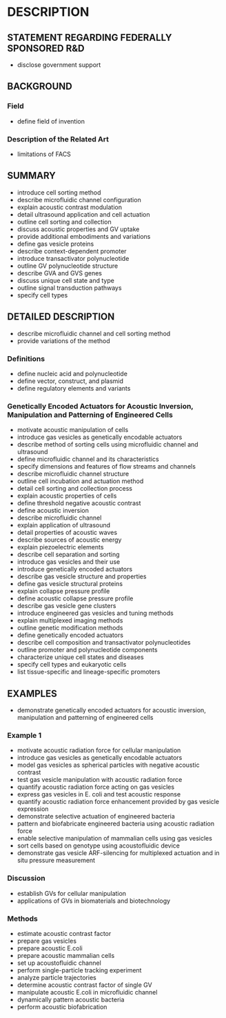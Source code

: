 # DESCRIPTION

## STATEMENT REGARDING FEDERALLY SPONSORED R&D

- disclose government support

## BACKGROUND

### Field

- define field of invention

### Description of the Related Art

- limitations of FACS

## SUMMARY

- introduce cell sorting method
- describe microfluidic channel configuration
- explain acoustic contrast modulation
- detail ultrasound application and cell actuation
- outline cell sorting and collection
- discuss acoustic properties and GV uptake
- provide additional embodiments and variations
- define gas vesicle proteins
- describe context-dependent promoter
- introduce transactivator polynucleotide
- outline GV polynucleotide structure
- describe GVA and GVS genes
- discuss unique cell state and type
- outline signal transduction pathways
- specify cell types

## DETAILED DESCRIPTION

- describe microfluidic channel and cell sorting method
- provide variations of the method

### Definitions

- define nucleic acid and polynucleotide
- define vector, construct, and plasmid
- define regulatory elements and variants

### Genetically Encoded Actuators for Acoustic Inversion, Manipulation and Patterning of Engineered Cells

- motivate acoustic manipulation of cells
- introduce gas vesicles as genetically encodable actuators
- describe method of sorting cells using microfluidic channel and ultrasound
- define microfluidic channel and its characteristics
- specify dimensions and features of flow streams and channels
- describe microfluidic channel structure
- outline cell incubation and actuation method
- detail cell sorting and collection process
- explain acoustic properties of cells
- define threshold negative acoustic contrast
- define acoustic inversion
- describe microfluidic channel
- explain application of ultrasound
- detail properties of acoustic waves
- describe sources of acoustic energy
- explain piezoelectric elements
- describe cell separation and sorting
- introduce gas vesicles and their use
- introduce genetically encoded actuators
- describe gas vesicle structure and properties
- define gas vesicle structural proteins
- explain collapse pressure profile
- define acoustic collapse pressure profile
- describe gas vesicle gene clusters
- introduce engineered gas vesicles and tuning methods
- explain multiplexed imaging methods
- outline genetic modification methods
- define genetically encoded actuators
- describe cell composition and transactivator polynucleotides
- outline promoter and polynucleotide components
- characterize unique cell states and diseases
- specify cell types and eukaryotic cells
- list tissue-specific and lineage-specific promoters

## EXAMPLES

- demonstrate genetically encoded actuators for acoustic inversion, manipulation and patterning of engineered cells

### Example 1

- motivate acoustic radiation force for cellular manipulation
- introduce gas vesicles as genetically encodable actuators
- model gas vesicles as spherical particles with negative acoustic contrast
- test gas vesicle manipulation with acoustic radiation force
- quantify acoustic radiation force acting on gas vesicles
- express gas vesicles in E. coli and test acoustic response
- quantify acoustic radiation force enhancement provided by gas vesicle expression
- demonstrate selective actuation of engineered bacteria
- pattern and biofabricate engineered bacteria using acoustic radiation force
- enable selective manipulation of mammalian cells using gas vesicles
- sort cells based on genotype using acoustofluidic device
- demonstrate gas vesicle ARF-silencing for multiplexed actuation and in situ pressure measurement

### Discussion

- establish GVs for cellular manipulation
- applications of GVs in biomaterials and biotechnology

### Methods

- estimate acoustic contrast factor
- prepare gas vesicles
- prepare acoustic E.coli
- prepare acoustic mammalian cells
- set up acoustofluidic channel
- perform single-particle tracking experiment
- analyze particle trajectories
- determine acoustic contrast factor of single GV
- manipulate acoustic E.coli in microfluidic channel
- dynamically pattern acoustic bacteria
- perform acoustic biofabrication

